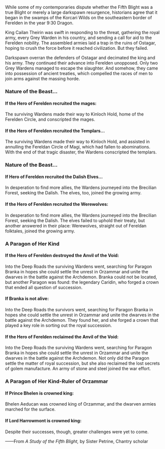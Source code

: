 While some of my contemporaries dispute whether the Fifth Blight was a true Blight or merely a large darkspawn resurgence, historians agree that it began in the swamps of the Korcari Wilds on the southeastern border of Ferelden in the year 9:30 Dragon.

King Cailan Theirin was swift in responding to the threat, gathering the royal army, every Grey Warden in his country, and sending a call for aid to the Ferelden nobility. The assembled armies laid a trap in the ruins of Ostagar, hoping to crush the force before it reached civilization. But they failed.

Darkspawn overran the defenders of Ostagar and decimated the king and his army. They continued their advance into Ferelden unopposed. Only two Grey Wardens managed to escape the slaughter. And somehow, they came into possession of ancient treaties, which compelled the races of men to join arms against the massing horde.
<division>

<h3> Nature of the Beast... </h3>

<h4> If the Hero of Ferelden recruited the mages: </h4> The surviving Wardens made their way to Kinloch Hold, home of the Ferelden Circle, and conscripted the mages.

<h4> If the Hero of Ferelden recruited the Templars... </h4> The surviving Wardens made their way to Kinloch Hold, and assisted in annulling the Fereldan Circle of Magi, which had fallen to abominations. With the end of that tragic disaster, the Wardens conscripted the templars.
<division>

<h3> Nature of the Beast... </h3>

<h4> If Hero of Ferelden recruited the Dalish Elves... </h4> In desperation to find more allies, the Wardens journeyed into the Brecilian Forest, seeking the Dalish. The elves, too, joined the growing army.

<h4> If the Hero of Ferelden recruited the Werewolves: </h4> In desperation to find more allies, the Wardens journeyed into the Brecilian Forest, seeking the Dalish. The elves failed to uphold their treaty, but another answered in their place: Werewolves, straight out of Fereldan folktales, joined the growing army.
<division>

<h3> A Paragon of Her Kind </h3>

<h4> If the Hero of Ferelden destroyed the Anvil of the Void: </h4> Into the Deep Roads the surviving Wardens went, searching for Paragon Branka in hopes she could settle the unrest in Orzammar and unite the dwarves in the battle against the Archdemon. Branka could not be located, but another Paragon was found: the legendary Caridin, who forged a crown that ended all question of succession.

<h4> If Branka is not alive: </h4> Into the Deep Roads the survivors went, searching for Paragon Branka in hopes she could settle the unrest in Orzammar and unite the dwarves in the battle against the Archdemon. They found her, and she forged a crown that played a key role in sorting out the royal succession.

<h4> If the Hero of Ferelden reclaimed the Anvil of the Void: </h4> Into the Deep Roads the surviving Wardens went, searching for Paragon Branka in hopes she could settle the unrest in Orzammar and unite the dwarves in the battle against the Archdemon. Not only did the Paragon settle the matter of royal succession, but she also reclaimed the lost secrets of golem manufacture. An army of stone and steel joined the war effort.
<division>

<h3> A Paragon of Her Kind-Ruler of Orzammar </h3>

<h4> If Prince Bhelen is crowned king: </h4> Bhelen Aeducan was crowned king of Orzammar, and the dwarven armies marched for the surface.

<h4> If Lord Harrowmont is crowned king: </h4> Despite their successes, though, greater challenges were yet to come.

——From <i> A Study of the Fifth Blight, </i> by Sister Petrine, Chantry scholar
